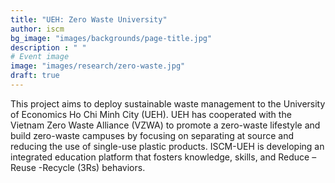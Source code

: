 ```yaml
---
title: "UEH: Zero Waste University"
author: iscm
bg_image: "images/backgrounds/page-title.jpg"
description : " "
# Event image
image: "images/research/zero-waste.jpg"
draft: true
---
```


This project aims to deploy sustainable waste management to the University of Economics Ho Chi Minh City (UEH). UEH has cooperated with the Vietnam Zero Waste Alliance (VZWA) to promote a zero-waste lifestyle and build zero-waste campuses by focusing on separating at source and reducing the use of single-use plastic products. ISCM-UEH is developing an integrated education platform that fosters knowledge, skills, and Reduce – Reuse -Recycle (3Rs) behaviors. 